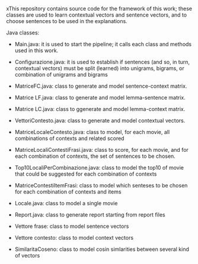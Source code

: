 xThis repository contains source code for the framework of this work; these classes are used to learn contextual vectors and sentence vectors, and to choose sentences to be used in the explanations.  

Java classes:

-  Main.java: it is used to start the pipeline; it calls each class and methods used in this work.

-  Configurazione.java: it is used to establish if sentences (and so, in turn, contextual vectors) must be split (learned) into unigrams, bigrams, or combination of unigrams and bigrams

-  MatriceFC.java: class to generate and model sentence-context matrix.

-  Matrice LF.java: class to generate and model lemma-sentence matrix.

-  Matrice LC.java: class to ggenerate and model lemma-context matrix.

-  VettoriContesto.java: class to generate and model contextual vectors.

-  MatriceLocaleContesto.java: class to model, for each movie, all combinations of contexts and related scored 

-  MatriceLocaliContestiFrasi.java: class to score, for each movie, and for each combination of contexts, the set of sentences to be chosen.

-  Top10LocaliPerCombinazione.java: class to model the top10 of movie that could be suggested for each combination of contexts

-  MatriceContestiItemFrasi: class to model which senteses to be chosen for each combination of contexts and items

-  Locale.java: class to model a single movie 

-  Report.java: class to generate report starting from report files

-  Vettore frase: class to model sentence vectors

-  Vettore contesto: class to model context vectors

-  SimilaritaCoseno: class to model cosin simlarities between several kind of vectors








